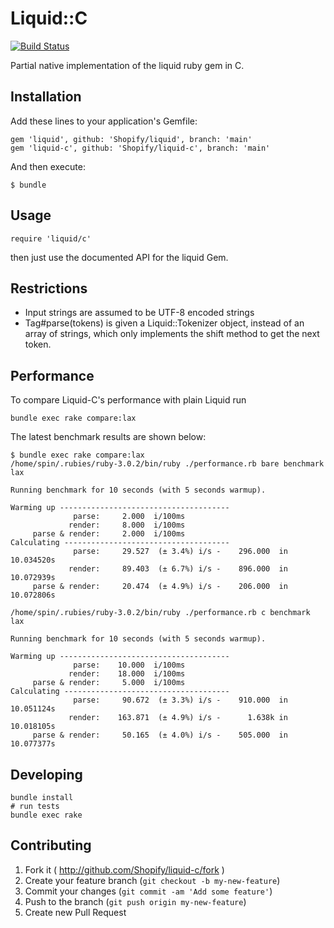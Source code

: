 # Liquid::C
[![Build Status](https://travis-ci.org/Shopify/liquid-c.svg?branch=main)](https://travis-ci.org/Shopify/liquid-c)

Partial native implementation of the liquid ruby gem in C.

## Installation

Add these lines to your application's Gemfile:

    gem 'liquid', github: 'Shopify/liquid', branch: 'main'
    gem 'liquid-c', github: 'Shopify/liquid-c', branch: 'main'

And then execute:

    $ bundle

## Usage

    require 'liquid/c'

then just use the documented API for the liquid Gem.

## Restrictions

* Input strings are assumed to be UTF-8 encoded strings
* Tag#parse(tokens) is given a Liquid::Tokenizer object, instead
  of an array of strings, which only implements the shift method
  to get the next token.

## Performance

To compare Liquid-C's performance with plain Liquid run

    bundle exec rake compare:lax

The latest benchmark results are shown below:

```
$ bundle exec rake compare:lax
/home/spin/.rubies/ruby-3.0.2/bin/ruby ./performance.rb bare benchmark lax

Running benchmark for 10 seconds (with 5 seconds warmup).

Warming up --------------------------------------
              parse:     2.000  i/100ms
             render:     8.000  i/100ms
     parse & render:     2.000  i/100ms
Calculating -------------------------------------
              parse:     29.527  (± 3.4%) i/s -    296.000  in  10.034520s
             render:     89.403  (± 6.7%) i/s -    896.000  in  10.072939s
     parse & render:     20.474  (± 4.9%) i/s -    206.000  in  10.072806s

/home/spin/.rubies/ruby-3.0.2/bin/ruby ./performance.rb c benchmark lax

Running benchmark for 10 seconds (with 5 seconds warmup).

Warming up --------------------------------------
              parse:    10.000  i/100ms
             render:    18.000  i/100ms
     parse & render:     5.000  i/100ms
Calculating -------------------------------------
              parse:     90.672  (± 3.3%) i/s -    910.000  in  10.051124s
             render:    163.871  (± 4.9%) i/s -      1.638k in  10.018105s
     parse & render:     50.165  (± 4.0%) i/s -    505.000  in  10.077377s
```

## Developing

    bundle install
    # run tests
    bundle exec rake

## Contributing

1. Fork it ( http://github.com/Shopify/liquid-c/fork )
2. Create your feature branch (`git checkout -b my-new-feature`)
3. Commit your changes (`git commit -am 'Add some feature'`)
4. Push to the branch (`git push origin my-new-feature`)
5. Create new Pull Request
